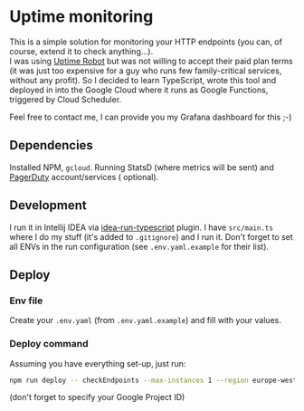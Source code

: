 # Uptime monitoring

This is a simple solution for monitoring your HTTP endpoints (you can, of course, extend it to check anything...).  
I was using [Uptime Robot](https://uptimerobot.com/) but was not willing to accept their paid plan terms (it was just too expensive for a
guy who runs few family-critical services, without any profit). So I decided to learn TypeScript, wrote this tool and deployed in into the
Google Cloud where it runs as Google Functions, triggered by Cloud Scheduler.

Feel free to contact me, I can provide you my Grafana dashboard for this ;-)

## Dependencies

Installed NPM, `gcloud`. Running StatsD (where metrics will be sent) and [PagerDuty](https://www.pagerduty.com/pricing/) account/services (
optional).

## Development

I run it in Intellij IDEA via [idea-run-typescript](https://github.com/bluelovers/idea-run-typescript) plugin. I have `src/main.ts` where I
do my stuff (it's added to `.gitignore`) and I run it. Don't forget to set all ENVs in the run configuration (see `.env.yaml.example` for
their list).

## Deploy

### Env file

Create your `.env.yaml` (from `.env.yaml.example`) and fill with your values.

### Deploy command

Assuming you have everything set-up, just run:

```bash
npm run deploy -- checkEndpoints --max-instances 1 --region europe-west3 --project GOOGLEPROJECT
```

(don't forget to specify your Google Project ID)
